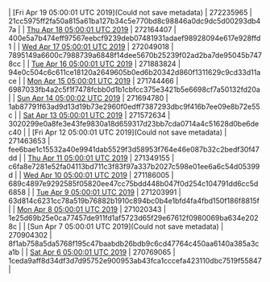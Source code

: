 | [Fri Apr 19 05:00:01 UTC 2019](Could not save metadata) | 272235965 | 21cc5975ff2fa50a815a61ba127b34c5e770bd8c98846a0dc9dc5d00293db47a | 
| [Thu Apr 18 05:00:01 UTC 2019]() | 272164407 | 400e5a7b474eff97567eebcf9239deb07481931adaef98928094e617e928ffd1 | 
| [Wed Apr 17 05:00:01 UTC 2019](https://transfer.sh/vKqBe/dashninja-dbdump-20190417070001.tar.bz2) | 272049018 | 7895149a6600c7988739a6848f14dee5670b25239f02ad2ba7de95045b7478cc | 
| [Tue Apr 16 05:00:01 UTC 2019](https://transfer.sh/2aO5f/dashninja-dbdump-20190416070001.tar.bz2) | 271883824 | 94e0c504c6c611ce18120a2649605b0ed6b20342d860f1311629c9cd33d11ace | 
| [Mon Apr 15 05:00:01 UTC 2019](https://transfer.sh/nn1w7/dashninja-dbdump-20190415070001.tar.bz2) | 271744466 | 6987033fb4a2c5f1f7478fcbb0d1b1cbfcc375e3421b5e6698cf7a50132fd20a | 
| [Sun Apr 14 05:00:02 UTC 2019](https://transfer.sh/fPArd/dashninja-dbdump-20190414070002.tar.bz2) | 271694780 | 1ab87791f63ad9d13d19b73e2960f0edff7387293dbc9f416b7ee09e8b72e55c | 
| [Sat Apr 13 05:00:01 UTC 2019](https://transfer.sh/jVKEj/dashninja-dbdump-20190413070001.tar.bz2) | 271572634 | 3020299e0a8fe3e43fe9830a18d659317d23bb7cda0714a4c51628d0be6dec40 | 
| [Fri Apr 12 05:00:01 UTC 2019](Could not save metadata) | 271463653 | fee6bae1c15532a40e9941dab5529f3d58953f764e46e087b32c2bedf30f47dd | 
| [Thu Apr 11 05:00:01 UTC 2019](https://transfer.sh/f8Zio/dashninja-dbdump-20190411070001.tar.bz2) | 271349155 | c6fa8e7281e52fa04113bd711c3f83f97a337b2027c598e01ee6a6c54d05399d | 
| [Wed Apr 10 05:00:01 UTC 2019]() | 271186005 | 689c4897e9292585f05820ee47cc75bdd448b047f0d254c104791dd6cc5d6858 | 
| [Tue Apr  9 05:00:01 UTC 2019](https://transfer.sh/11gpi9/dashninja-dbdump-20190409070001.tar.bz2) | 271203991 | 63d814c6231cc78a519b76882b1910c894bc0b4e1bfd4fa4fbd150f186f8815f | 
| [Mon Apr  8 05:00:01 UTC 2019](https://transfer.sh/DKKDE/dashninja-dbdump-20190408070001.tar.bz2) | 271020343 | 1e25d69b25e0ca77457de911fd1af5723d65f29e67612f0980069ba634e2028c | 
| [Sun Apr  7 05:00:01 UTC 2019](Could not save metadata) | 270904302 | 8f1ab758a5da5768f195c47baabdb26bdb9c6cd47764c450aa6140a385a3ca1b | 
| [Sat Apr  6 05:00:01 UTC 2019](https://transfer.sh/5NkEF/dashninja-dbdump-20190406070001.tar.bz2) | 270769065 | 1ceda9aff8d34df3d7d95752e900953ab43fca1cccefa423110dbc7519f55847 | 
